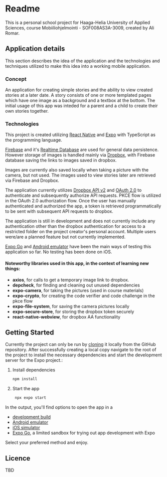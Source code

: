 # Readme

This is a personal school project for Haaga-Helia University of Applied Sciences, course Mobiiliohjelmointi - SOF008AS3A-3009, created by Ali Romar.

## Application details

This section describes the idea of the application and the technologies and techniques utilized to make this idea into a working mobile application.

### Concept

An application for creating simple stories and the ability to view created stories at a later date. A story consists of one or more templated pages which have one image as a background and a textbox at the bottom. The initial usage of this app was inteded for a parent and a child to create their own stories together.

### Technologies

This project is created utilizing [React Native](https://reactnative.dev/) and  [Expo](https://expo.dev/) with TypeScript as the programming language.

[Firebase](https://firebase.google.com/) and it's [Realtime Database](https://firebase.google.com/docs/database) are used for general data persistence. However storage of images is handled mainly via [Dropbox](https://www.dropbox.com/), with Firebase database saving the links to images saved in dropbox.

Images are currently also saved locally when taking a picture with the camera, but not used. The images used to view stories later are retrieved via Firebase and Dropbox.

The application currently utilizes [Dropbox API v2](https://www.dropbox.com/developers/documentation/http/documentation) and [OAuth 2.0](https://oauth.net/2/) to authenticate and subsequently authorize API requests. PKCE flow is utilized in the OAuth 2.0 authorization flow. Once the user has manually authenticated and authorized the app, a token is retrieved programmatically to be sent with subsequent API requests to dropbox.

The application is still in development and does not currently include any authentication other than the dropbox authentication for access to a restricted folder on the project creator's personal account. Multiple users were/are a planned feature but not currently implemented.

[Expo Go](https://expo.dev/go) and [Android emulator](https://docs.expo.dev/workflow/android-studio-emulator/) have been the main ways of testing this application so far. No testing has been done on iOS.

#### Noteworthy libraries used in this app, in the context of learning new things:
- **axios**, for calls to get a temporary image link to dropbox.
- **depcheck**, for finding and cleaning out unused dependencies
- **expo-camera**, for taking the pictures (used in course materials)
- **expo-crypto**, for creating the code verifier and code challenge in the pkce flow
- **expo-file-system**, for saving the camera pictures locally
- **expo-secure-store**, for storing the dropbox token securely
- **react-native-webview**, for dropbox AA functionality


## Getting Started

Currently the project can only be run by [cloning](https://docs.github.com/en/repositories/creating-and-managing-repositories/cloning-a-repository) it locally from the GitHub repository. After successfully creating a local copy navigate to the root of the project to install the necessary dependencies and start the development server for the Expo project.:

1. Install dependencies

   ```bash
   npm install
   ```

2. Start the app

   ```bash
    npx expo start
   ```

In the output, you'll find options to open the app in a
- [development build](https://docs.expo.dev/develop/development-builds/introduction/)
- [Android emulator](https://docs.expo.dev/workflow/android-studio-emulator/)
- [iOS simulator](https://docs.expo.dev/workflow/ios-simulator/)
- [Expo Go](https://expo.dev/go), a limited sandbox for trying out app development with Expo

Select your preferred method and enjoy.

## Licence

TBD